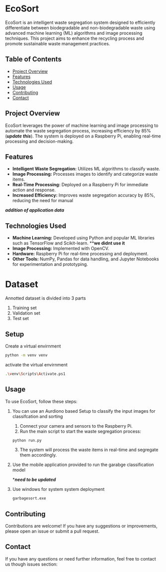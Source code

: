 # EcoSort

EcoSort is an intelligent waste segregation system designed to efficiently differentiate between biodegradable and non-biodegradable waste using advanced machine learning (ML) algorithms and image processing techniques. This project aims to enhance the recycling process and promote sustainable waste management practices.

## Table of Contents
- [Project Overview](#project-overview)
- [Features](#features)
- [Technologies Used](#technologies-used)
- [Usage](#usage)
- [Contributing](#contributing)
- [Contact](#contact)

## Project Overview

EcoSort leverages the power of machine learning and image processing to automate the waste segregation process, increasing efficiency by 85%(***update this***). The system is deployed on a Raspberry Pi, enabling real-time processing and decision-making.

## Features

- **Intelligent Waste Segregation:** Utilizes ML algorithms to classify waste.
- **Image Processing:** Processes images to identify and categorize waste items.
- **Real-Time Processing:** Deployed on a Raspberry Pi for immediate action and response.
- **Increased Efficiency:** Improves waste segregation accuracy by 85%, reducing the need for manual 

***addition of application data***

## Technologies Used

- **Machine Learning:** Developed using Python and popular ML libraries such as TensorFlow and Scikit-learn. ****we didnt use it**
- **Image Processing:** Implemented with OpenCV.
- **Hardware:** Raspberry Pi for real-time processing and deployment.
- **Other Tools:** NumPy, Pandas for data handling, and Jupyter Notebooks for experimentation and prototyping.

# Dataset
Annotted dataset is divided into 3 parts
1. Training set
2. Validation set
3. Test set


## Setup
Create a virtual envirnment
```bash
python -m venv venv
```

activate the virtual envirnment
```bash
.\venv\Scripts\Activate.ps1 
```

## Usage

To use EcoSort, follow these steps:
1. You can use an Aurdiono based Setup to classify the input images for classifcation and sorting

    1. Connect your camera and sensors to the Raspberry Pi.
    2. Run the main script to start the waste segregation process:
    ```bash
    python run.py
    ```

    3. The system will process the waste items in real-time and segregate them accordingly.

2. Use the mobile application provided to run the garabge classification model
    
    ****need to be updated***

3. Use windows for system system deployment
    ```bash
    garbagesort.exe
    ```

## Contributing

Contributions are welcome! If you have any suggestions or improvements, please open an issue or submit a pull request.

## Contact
If you have any questions or need further information, feel free to contact us though issues section:
